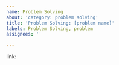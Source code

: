 ```yaml
---
name: Problem Solving
about: 'category: problem solving'
title: 'Problem Solving: [problem name]'
labels: Problem Solving, problem
assignees: ''

---
```


link:
